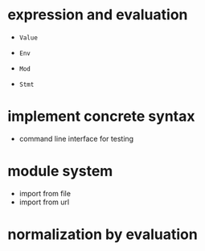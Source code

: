 # expression and evaluation

- `Value`
- `Env`

- `Mod`
- `Stmt`

# implement concrete syntax

- command line interface for testing

# module system

- import from file
- import from url

# normalization by evaluation
